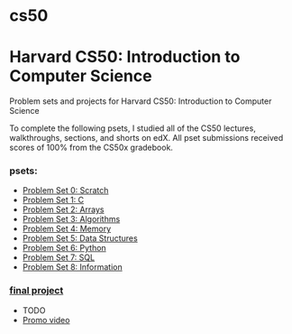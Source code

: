 # cs50


# Harvard CS50: Introduction to Computer Science

Problem sets and projects for Harvard CS50: Introduction to Computer Science

To complete the following psets, I studied all of the CS50 lectures, walkthroughs, sections, and shorts on edX. All pset submissions received scores of 100% from the CS50x gradebook.

### psets:
- [Problem Set 0: Scratch](https://cs50.harvard.edu/x/2022/weeks/0/)
- [Problem Set 1: C](https://cs50.harvard.edu/x/2022/weeks/1/)
- [Problem Set 2: Arrays](https://cs50.harvard.edu/x/2022/weeks/2/)
- [Problem Set 3: Algorithms](https://cs50.harvard.edu/x/2022/weeks/3/)
- [Problem Set 4: Memory](https://cs50.harvard.edu/x/2022/weeks/4/)
- [Problem Set 5: Data Structures](https://cs50.harvard.edu/x/2022/weeks/5/)
- [Problem Set 6: Python](https://cs50.harvard.edu/x/2022/weeks/6/)
- [Problem Set 7: SQL](https://cs50.harvard.edu/x/2022/weeks/7/)
- [Problem Set 8: Information](https://cs50.harvard.edu/x/2022/weeks/8/)

### [final project](#)
- TODO
- [Promo video](#)

